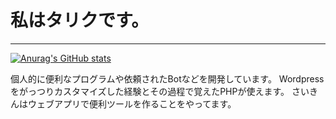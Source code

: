 # 私はタリクです。
---
[![Anurag's GitHub stats](https://github-readme-stats.vercel.app/api?username=Tarec39&theme=onedark)](https://github.com/anuraghazra/github-readme-stats)

個人的に便利なプログラムや依頼されたBotなどを開発しています。
Wordpressをがっつりカスタマイズした経験とその過程で覚えたPHPが使えます。
さいきんはウェブアプリで便利ツールを作ることをやってます。
